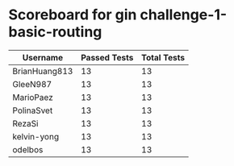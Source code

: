 # Scoreboard for gin challenge-1-basic-routing

| Username   | Passed Tests | Total Tests |
|------------|--------------|-------------|
| BrianHuang813 | 13 | 13 |
| GleeN987 | 13 | 13 |
| MarioPaez | 13 | 13 |
| PolinaSvet | 13 | 13 |
| RezaSi | 13 | 13 |
| kelvin-yong | 13 | 13 |
| odelbos | 13 | 13 |
